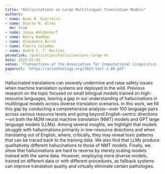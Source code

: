 ```yaml
---
title: "Hallucinations in Large Multilingual Translation Models"
authors:
- name: Nuno M. Guerreiro
- name: Duarte M. Alves
  me: true
- name: Jonas Waldendorf
- name: Barry Haddow
- name: Alexandra Birch
- name: Pierre Colombo
- name: André F. T. Martins
permalink: /publication/hallucinations-large-mt
date: 2023-01-01
venue: 'Transactions of the Association for Computational Linguistics (TACL)'
paperurl: 'https://aclanthology.org/2023.tacl-1.85.pdf'
---
```


Hallucinated translations can severely undermine and raise safety issues when machine translation systems are deployed in the wild. Previous research on the topic focused on small bilingual models trained on high-resource languages, leaving a gap in our understanding of hallucinations in multilingual models across diverse translation scenarios. In this work, we fill this gap by conducting a comprehensive analysis—over 100 language pairs across various resource levels and going beyond English-centric directions—on both the M2M neural machine translation (NMT) models and GPT large language models (LLMs). Among several insights, we highlight that models struggle with hallucinations primarily in low-resource directions and when translating out of English, where, critically, they may reveal toxic patterns that can be traced back to the training data. We also find that LLMs produce qualitatively different hallucinations to those of NMT models. Finally, we show that hallucinations are hard to reverse by merely scaling models trained with the same data. However, employing more diverse models, trained on different data or with different procedures, as fallback systems can improve translation quality and virtually eliminate certain pathologies.